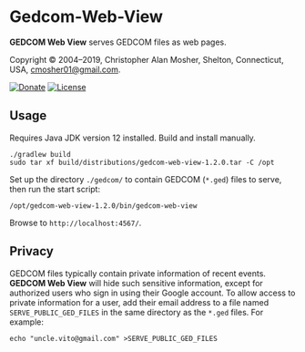 # Gedcom-Web-View

**GEDCOM Web View** serves GEDCOM files as web pages.


Copyright © 2004–2019, Christopher Alan Mosher, Shelton, Connecticut, USA, <cmosher01@gmail.com>.

[![Donate](https://img.shields.io/badge/Donate-PayPal-green.svg)](https://www.paypal.com/cgi-bin/webscr?cmd=_s-xclick&hosted_button_id=CVSSQ2BWDCKQ2)
[![License](https://img.shields.io/github/license/cmosher01/Gedcom-Lib.svg)](https://www.gnu.org/licenses/gpl.html)

## Usage

Requires Java JDK version 12 installed. Build and install manually.

```shell script
./gradlew build
sudo tar xf build/distributions/gedcom-web-view-1.2.0.tar -C /opt
```

Set up the directory `./gedcom/` to contain GEDCOM (`*.ged`) files to serve, then run the start script:

```shell script
/opt/gedcom-web-view-1.2.0/bin/gedcom-web-view
```

Browse to `http://localhost:4567/`.

## Privacy

GEDCOM files typically contain private information of recent events. **GEDCOM Web View** will hide such sensitive information,
except for authorized users who sign in using their Google account. To allow access to private information for a user,
add their email address to a file named `SERVE_PUBLIC_GED_FILES` in the same directory as the `*.ged` files. For example: 

```shell script
echo "uncle.vito@gmail.com" >SERVE_PUBLIC_GED_FILES
```
